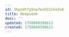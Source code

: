 ```yaml
---
id: 3kpodtfg5nw7eih22zkv2u6
title: Deepseek
desc: ''
updated: 1750868396613
created: 1750868396613
---
```

